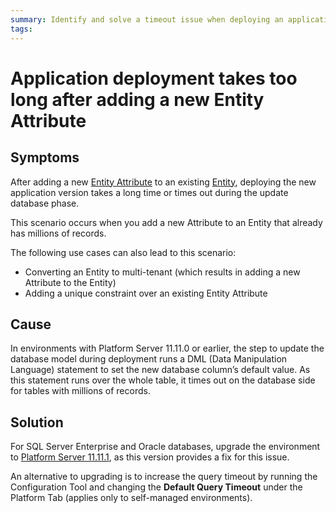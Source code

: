 ```yaml
---
summary: Identify and solve a timeout issue when deploying an application after adding a new Entity Attribute.
tags:
---
```


# Application deployment takes too long after adding a new Entity Attribute

## Symptoms

After adding a new [Entity Attribute](https://success.outsystems.com/Documentation/11/Reference/OutSystems_Language/Data/Modeling_Data/Entity_Attribute) to an existing [Entity](https://success.outsystems.com/Documentation/11/Reference/OutSystems_Language/Data/Modeling_Data/Entity), deploying the new application version takes a long time or times out during the update database phase.

This scenario occurs when you add a new Attribute to an Entity that already has millions of records.

The following use cases can also lead to this scenario:

* Converting an Entity to multi-tenant (which results in adding a new Attribute to the Entity)
* Adding a unique constraint over an existing Entity Attribute

## Cause

In environments with Platform Server 11.11.0 or earlier, the step to update the database model during deployment runs a DML (Data Manipulation Language) statement to set the new database column’s default value. As this statement runs over the whole table, it times out on the database side for tables with millions of records.

## Solution

For SQL Server Enterprise and Oracle databases, upgrade the environment to [Platform Server 11.11.1](https://success.outsystems.com/Support/Release_Notes/11/Platform_Server#Platform_Server_11.11.1), as this version provides a fix for this issue.

An alternative to upgrading is to increase the query timeout by running the Configuration Tool and changing the **Default Query Timeout** under the Platform Tab (applies only to self-managed environments).
